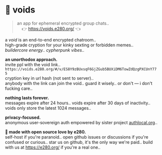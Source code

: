 
# 🌌 voids

> an app for ephemeral encrypted group chats..  
> &nbsp; &nbsp; 👉 https://voids.e280.org/ 👈  

a *void* is an end-to-end encrypted chatroom..  
high-grade cryption for your kinky sexting or forbidden memes..  
*buildercore energy.. cypherpunk vibes..*  

**an unorthodox approach.**  
invite ppl with the void link..  
`https://voids.e280.org/#/v/ES8Y9zBUxsqF6GjZGub5BUXiDM6TowZdQzgPXCUnY775`  
cryption key in url hash (not sent to server)..  
anybody with the link can join the void.. guard it wisely.. or don't — i don't fucking care..  

**nothing lasts forever.**  
messages expire after 24 hours.. voids expire after 30 days of inactivity.. voids only store the latest 1024 messages..

**privacy-focused.**  
anonymous user-sovereign auth empowered by sister project [authlocal.org](https://authlocal.org/)..

**💖 made with open source love by e280.**  
self-host if you're paranoid.. open github issues or discussions if you're confused or curious.. star us on github, it's the only way we're paid.. build with us at https://e280.org/ if you're a real one..

